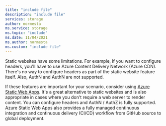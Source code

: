 ```yaml
---
title: "include file"
description: "include file"
services: storage
author: normesta
ms.service: storage
ms.topic: "include"
ms.date: 11/04/2021
ms.author: normesta
ms.custom: "include file"
---
```


Static websites have some limitations. For example, If you want to configure headers, you'll have to use Azure Content Delivery Network (Azure CDN). There's no way to configure headers as part of the static website feature itself. Also, AuthN and AuthN are not supported. 

If these features are important for your scenario, consider using [Azure Static Web Apps](https://azure.microsoft.com/services/app-service/static/). It's a great alternative to static websites and is also appropriate in cases where you don't require a web server to render content. You can configure headers and  AuthN / AuthZ is fully supported. Azure Static Web Apps also provides a fully managed continuous integration and continuous delivery (CI/CD) workflow from GitHub source to global deployment.